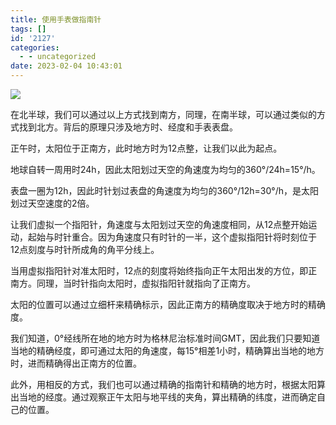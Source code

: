 ```yaml
---
title: 使用手表做指南针
tags: []
id: '2127'
categories:
  - - uncategorized
date: 2023-02-04 10:43:01
---
```


![](https://img.limour.top/archives_2023/2023/02/04/63de317e384f1.webp)

在北半球，我们可以通过以上方式找到南方，同理，在南半球，可以通过类似的方式找到北方。背后的原理只涉及地方时、经度和手表表盘。

正午时，太阳位于正南方，此时地方时为12点整，让我们以此为起点。

地球自转一周用时24h，因此太阳划过天空的角速度为均匀的360°/24h=15°/h。

表盘一圈为12h，因此时针划过表盘的角速度为均匀的360°/12h=30°/h，是太阳划过天空速度的2倍。

让我们虚拟一个指阳针，角速度与太阳划过天空的角速度相同，从12点整开始运动，起始与时针重合。因为角速度只有时针的一半，这个虚拟指阳针将时刻位于12点刻度与时针所成角的角平分线上。

当用虚拟指阳针对准太阳时，12点的刻度将始终指向正午太阳出发的方位，即正南方。同理，当时针指向太阳时，虚拟指阳针就指向了正南方。

太阳的位置可以通过立细杆来精确标示，因此正南方的精确度取决于地方时的精确度。

我们知道，0°经线所在地的地方时为格林尼治标准时间GMT，因此我们只要知道当地的精确经度，即可通过太阳的角速度，每15°相差1小时，精确算出当地的地方时，进而精确得出正南方的位置。

此外，用相反的方式，我们也可以通过精确的指南针和精确的地方时，根据太阳算出当地的经度。通过观察正午太阳与地平线的夹角，算出精确的纬度，进而确定自己的位置。